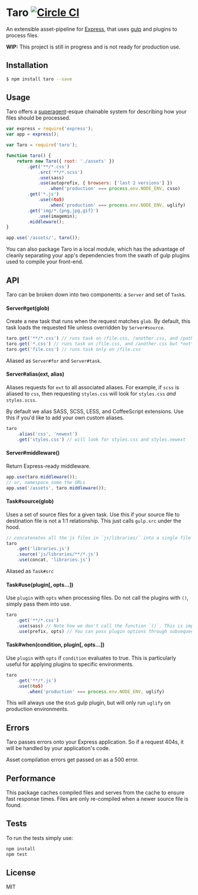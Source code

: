 # Taro [![Circle CI](https://circleci.com/gh/rosszurowski/taro.svg?style=svg&circle-token=95b8acade8ecb29f54c72ede6969c33b8566560d)](https://circleci.com/gh/rosszurowski/taro)

An extensible asset-pipeline for [Express](http://expressjs.com/), that uses [gulp](gulpjs.com) and plugins to process files. 

**WIP:** This project is still in progress and is not ready for production use.

## Installation

```bash
$ npm install taro --save
```

## Usage

Taro offers a [superagent](https://github.com/visionmedia/superagent)-esque chainable system for describing how your files should be processed.

```javascript
var express = require('express');
var app = express();

var Taro = require('taro');

function taro() {
	return new Taro({ root: './assets' })
		.get('**/*.css')
			.src('**/*.scss')
			.use(sass)
			.use(autoprefix, { browsers: ['last 2 versions'] })
				.when('production' === process.env.NODE_ENV, csso)
		.get('*.js')
			.use(6to5)
				.when('production' === process.env.NODE_ENV, uglify)
		.get('img/*.{png,jpg,gif}')
			.use(imagemin);
		.middleware();
}

app.use('/assets/', taro());
```

You can also package Taro in a local module, which has the advantage of cleanly separating your app's dependencies from the swath of gulp plugins used to compile your front-end.

## API

Taro can be broken down into two components: a `Server` and set of `Task`s.

#### Server#get(glob)

Create a new task that runs when the request matches `glob`. By default, this task loads the requested file unless overridden by `Server#source`.

```javascript
taro.get('**/*.css') // runs task on /file.css, /another.css, and /path/to/file.css
taro.get('*.css') // runs task on /file.css, and /another.css but *not* /path/to/file.css
taro.get('file.css') // runs task only on /file.css
```

Aliased as `Server#for` and `Server#task`.

#### Server#alias(ext, alias)

Aliases requests for `ext` to all associated aliases. For example, if `scss` is aliased to `css`, then requesting `styles.css` will look for `styles.css` *and* `styles.scss`.

By default we alias SASS, SCSS, LESS, and CoffeeScript extensions. Use this if you'd like to add your own custom aliases.

```javascript
taro
	.alias('css', 'newext')
	.get('styles.css') // will look for styles.css and styles.newext
```

#### Server#middleware()

Return Express-ready middleware.

```javascript
app.use(taro.middleware());
// or, namespace some the URLs
app.use('/assets', taro.middleware());
```

#### Task#source(glob)

Uses a set of source files for a given task. Use this if your source file to destination file is not a 1:1 relationship. This just calls `gulp.src` under the hood.

```javascript
// concatenates all the js files in `js/libraries/` into a single file
taro
	.get('libraries.js')
	.source('js/libraries/**/*.js')
	.use(concat, 'libraries.js')
```

Aliased as `Task#src`

#### Task#use(plugin[, opts...])

Use `plugin` with `opts` when processing files. Do not call the plugins with `()`, simply pass them into use.

```javascript
taro
	.get('**/*.css')
	.use(sass) // Note how we don't call the function `()`. This is important.
	.use(prefix, opts) // You can pass plugin options through subsequent arguments
```

#### Task#when(condition, plugin[, opts...])

Use `plugin` with `opts` if `condition` evaluates to true. This is particularly useful for applying plugins to specific environments.

```javascript
taro
	.get('**/*.js')
	.use(6to5)
		.when('production' === process.env.NODE_ENV, uglify)
```

This will always use the `6to5` gulp plugin, but will only run `uglify` on production environments.

## Errors

Taro passes errors onto your Express application. So if a request 404s, it will be handled by your application's code.

Asset compilation errors get passed on as a 500 error.

## Performance

This package caches compiled files and serves from the cache to ensure fast response times. Files are only re-compiled when a newer source file is found.

## Tests

To run the tests simply use:

```bash
npm install
npm test
```

## License

MIT